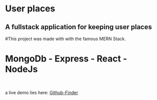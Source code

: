 # User places

## A fullstack application for keeping user places 



#This project was made with with the famous MERN Stack. 
# MongoDb - Express - React - NodeJs

<br/>

a live demo lies here: [Github-Finder](https://utkutekalmaz-githubfinder.netlify.com)
<br/>


<br/>


